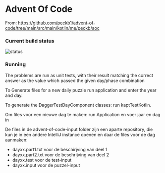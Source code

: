 # Advent Of Code

From: https://github.com/peckb1/advent-of-code/tree/main/src/main/kotlin/me/peckb/aoc

### Current build status 

![status](https://github.com/jackploeg/advent-of-code/actions/workflows/build.yml/badge.svg)

### Running

The problems are run as unit tests, with their result matching the correct answer
as the value which passed the given day/phase combination

To Generate files for a new daily puzzle run application and enter the year and day.

To generate the DaggerTestDayComponent classes: run kaptTestKotlin.

Om files voor een nieuwe dag te maken: run Application en voer jaar en dag in

De files in de advent-of-code-input folder zijn een aparte repository, die kun je in een andere IntelliJ instance openen en daar de files voor de dag aanmaken:
- dayxx.part1.txt voor de beschirjving van deel 1
- dayxx.part2.txt voor de beschrijving van deel 2
- dayxx.test voor de test-input
- dayxx.input voor de puzzel-input
